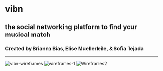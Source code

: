 # vibn
## the social networking platform to find your musical match

### Created by Brianna Bias, Elise Muellerleile, & Sofia Tejada
---
![vibn-wireframes](https://user-images.githubusercontent.com/79237986/136305140-546b90d1-9a0a-4b5e-aee5-dda14f8e7690.png)
![wireframes-1](https://user-images.githubusercontent.com/79237986/136305148-545b6451-6f12-4a94-9cef-5f423ee20572.png)
![Wireframes2](https://user-images.githubusercontent.com/79237986/136301149-73adb444-7ce8-40bf-adde-60de989fc685.png)

